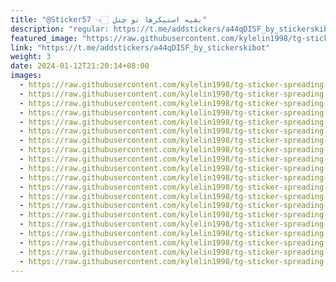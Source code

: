 ```yaml
---
title: "@Sticker57 👈🏻 بقیه استیکرها تو چنل"
description: "regular: https://t.me/addstickers/a44qDISF_by_stickerskibot"
featured_image: "https://raw.githubusercontent.com/kylelin1998/tg-sticker-spreading-worldwide-images/main/img/ea7868ab-d6b9-4b86-9887-4f6a77a9c068.jpg"
link: "https://t.me/addstickers/a44qDISF_by_stickerskibot"
weight: 3
date: 2024-01-12T21:20:14+08:00
images:
  - https://raw.githubusercontent.com/kylelin1998/tg-sticker-spreading-worldwide-images/main/img/ea7868ab-d6b9-4b86-9887-4f6a77a9c068.jpg
  - https://raw.githubusercontent.com/kylelin1998/tg-sticker-spreading-worldwide-images/main/img/5e7593ab-e73a-418d-a442-7234d964f4c2.jpg
  - https://raw.githubusercontent.com/kylelin1998/tg-sticker-spreading-worldwide-images/main/img/44be4eaf-3b0b-4efb-a995-4b64ea48a3ca.jpg
  - https://raw.githubusercontent.com/kylelin1998/tg-sticker-spreading-worldwide-images/main/img/4bac00ac-1cda-458f-ab7f-95f2c425b63c.jpg
  - https://raw.githubusercontent.com/kylelin1998/tg-sticker-spreading-worldwide-images/main/img/e0788156-9893-4832-a35e-5c1b93c9a943.jpg
  - https://raw.githubusercontent.com/kylelin1998/tg-sticker-spreading-worldwide-images/main/img/922e6bb0-1595-4e65-8303-d2bf23ce08da.jpg
  - https://raw.githubusercontent.com/kylelin1998/tg-sticker-spreading-worldwide-images/main/img/5b43731d-a641-4929-9db2-1cefba488e08.jpg
  - https://raw.githubusercontent.com/kylelin1998/tg-sticker-spreading-worldwide-images/main/img/ede2fc43-9f4f-4022-835c-628bf63d6543.jpg
  - https://raw.githubusercontent.com/kylelin1998/tg-sticker-spreading-worldwide-images/main/img/cb40b7f5-37ef-4594-8da6-9d8d1d01da49.jpg
  - https://raw.githubusercontent.com/kylelin1998/tg-sticker-spreading-worldwide-images/main/img/c4be0e57-3d8b-4fa8-942a-4d3857528e14.jpg
  - https://raw.githubusercontent.com/kylelin1998/tg-sticker-spreading-worldwide-images/main/img/e7f5e6a8-f1ac-411c-b005-e7a2b3f95423.jpg
  - https://raw.githubusercontent.com/kylelin1998/tg-sticker-spreading-worldwide-images/main/img/d6505689-83bd-4ed2-9f05-4e29d2656e6a.jpg
  - https://raw.githubusercontent.com/kylelin1998/tg-sticker-spreading-worldwide-images/main/img/9009d5da-5342-4f0c-b314-daf77c6554ea.jpg
  - https://raw.githubusercontent.com/kylelin1998/tg-sticker-spreading-worldwide-images/main/img/ab92c467-2e98-45b1-ad16-458c5a1521d7.jpg
  - https://raw.githubusercontent.com/kylelin1998/tg-sticker-spreading-worldwide-images/main/img/dbcbe301-57c8-4ce0-a277-e502b37c5456.jpg
  - https://raw.githubusercontent.com/kylelin1998/tg-sticker-spreading-worldwide-images/main/img/d4348766-7d9e-4e82-8c99-f7a025750430.jpg
  - https://raw.githubusercontent.com/kylelin1998/tg-sticker-spreading-worldwide-images/main/img/42d995b5-02f7-40b9-92e4-4533e2b4bd6a.jpg
  - https://raw.githubusercontent.com/kylelin1998/tg-sticker-spreading-worldwide-images/main/img/995b0ff1-0b5c-4ce5-8410-c1b91ee8a202.jpg
  - https://raw.githubusercontent.com/kylelin1998/tg-sticker-spreading-worldwide-images/main/img/c3df21cf-ba70-4812-8b64-24a5b4ba781c.jpg
  - https://raw.githubusercontent.com/kylelin1998/tg-sticker-spreading-worldwide-images/main/img/0ae7241b-0295-48c8-a228-00b2904a2e68.jpg
---
```

